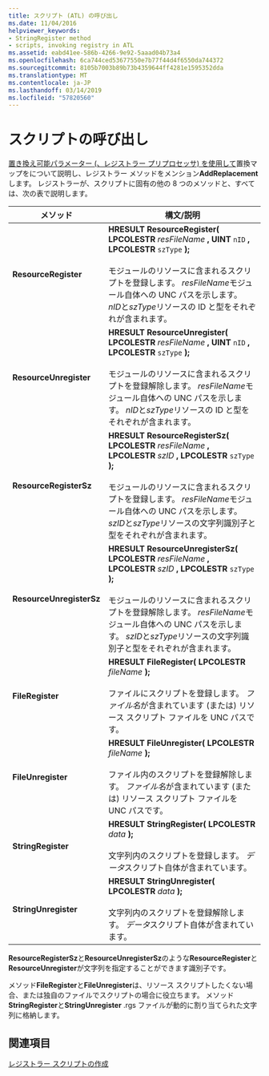 ```yaml
---
title: スクリプト (ATL) の呼び出し
ms.date: 11/04/2016
helpviewer_keywords:
- StringRegister method
- scripts, invoking registry in ATL
ms.assetid: eabd41ee-586b-4266-9e92-5aaad04b73a4
ms.openlocfilehash: 6ca744ced53677550e7b77f44d4f6550da744372
ms.sourcegitcommit: 8105b7003b89b73b4359644ff4281e1595352dda
ms.translationtype: MT
ms.contentlocale: ja-JP
ms.lasthandoff: 03/14/2019
ms.locfileid: "57820560"
---
```

# <a name="invoking-scripts"></a>スクリプトの呼び出し

[置き換え可能パラメーター (、レジストラー プリプロセッサ) を使用して](../atl/using-replaceable-parameters-the-registrar-s-preprocessor.md)置換マップをについて説明し、レジストラー メソッドをメンション**AddReplacement**します。 レジストラーが、スクリプトに固有の他の 8 つのメソッドと、すべては、次の表で説明します。

|メソッド|構文/説明|
|------------|-------------------------|
|**ResourceRegister**|**HRESULT ResourceRegister( LPCOLESTR**  *resFileName* **, UINT**  `nID` **, LPCOLESTR**  `szType` **);**<br /><br /> モジュールのリソースに含まれるスクリプトを登録します。 *resFileName*モジュール自体への UNC パスを示します。 *nID*と*szType*リソースの ID と型をそれぞれが含まれます。|
|**ResourceUnregister**|**HRESULT ResourceUnregister( LPCOLESTR**  *resFileName* **, UINT**  `nID` **, LPCOLESTR**  `szType` **);**<br /><br /> モジュールのリソースに含まれるスクリプトを登録解除します。 *resFileName*モジュール自体への UNC パスを示します。 *nID*と*szType*リソースの ID と型をそれぞれが含まれます。|
|**ResourceRegisterSz**|**HRESULT ResourceRegisterSz( LPCOLESTR**  *resFileName* **, LPCOLESTR**  *szID* **, LPCOLESTR**  `szType` **);**<br /><br /> モジュールのリソースに含まれるスクリプトを登録します。 *resFileName*モジュール自体への UNC パスを示します。 *szID*と*szType*リソースの文字列識別子と型をそれぞれが含まれます。|
|**ResourceUnregisterSz**|**HRESULT ResourceUnregisterSz( LPCOLESTR**  *resFileName* **, LPCOLESTR**  *szID* **, LPCOLESTR**  `szType` **);**<br /><br /> モジュールのリソースに含まれるスクリプトを登録解除します。 *resFileName*モジュール自体への UNC パスを示します。 *szID*と*szType*リソースの文字列識別子と型をそれぞれが含まれます。|
|**FileRegister**|**HRESULT FileRegister( LPCOLESTR**  *fileName*  **);**<br /><br /> ファイルにスクリプトを登録します。 *ファイル名*が含まれています (または) リソース スクリプト ファイルを UNC パスです。|
|**FileUnregister**|**HRESULT FileUnregister( LPCOLESTR**  *fileName*  **);**<br /><br /> ファイル内のスクリプトを登録解除します。 *ファイル名*が含まれています (または) リソース スクリプト ファイルを UNC パスです。|
|**StringRegister**|**HRESULT StringRegister( LPCOLESTR**  *data*  **);**<br /><br /> 文字列内のスクリプトを登録します。 *データ*スクリプト自体が含まれています。|
|**StringUnregister**|**HRESULT StringUnregister( LPCOLESTR**  *data*  **);**<br /><br /> 文字列内のスクリプトを登録解除します。 *データ*スクリプト自体が含まれています。|

**ResourceRegisterSz**と**ResourceUnregisterSz**のような**ResourceRegister**と**ResourceUnregister**が文字列を指定することができます識別子です。

メソッド**FileRegister**と**FileUnregister**は、リソース スクリプトしたくない場合、または独自のファイルでスクリプトの場合に役立ちます。 メソッド**StringRegister**と**StringUnregister** .rgs ファイルが動的に割り当てられた文字列に格納します。

## <a name="see-also"></a>関連項目

[レジストラー スクリプトの作成](../atl/creating-registrar-scripts.md)
